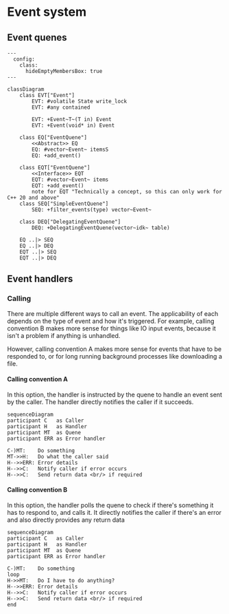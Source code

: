 # Event system

## Event quenes

```mermaid
---
  config:
    class:
      hideEmptyMembersBox: true
---

classDiagram
	class EVT["Event"]
		EVT: #volatile State write_lock
		EVT: #any contained

		EVT: +Event~T~(T in) Event
		EVT: +Event(void* in) Event

	class EQ["EventQuene"] 
		<<Abstract>> EQ
		EQ: #vector~Event~ itemsS
		EQ: +add_event()

	class EQT["EventQuene"] 
		<<Interface>> EQT
		EQT: #vector~Event~ items
		EQT: +add_event()
		note for EQT "Technically a concept, so this can only work for C++ 20 and above"
    class SEQ["SimpleEventQuene"]
		SEQ: +filter_events(type) vector~Event~

	class DEQ["DelegatingEventQuene"]
		DEQ: +DelegatingEventQuene(vector~idk~ table)

	EQ ..|> SEQ
	EQ ..|> DEQ
	EQT ..|> SEQ
	EQT ..|> DEQ
```

## Event handlers

### Calling

There are multiple different ways to call an event. The applicability of each
depends on the type of event and how it's triggered. For example, calling convention
B makes more sense for things like IO input events, because it isn't a problem if 
anything is unhandled. 

However, calling convention A makes more sense for events 
that have to be responded to, or for long running background processes like downloading
a file.

#### Calling convention A

In this option, the handler is instructed by the quene to handle an event sent
by the caller. The handler directly notifies the caller if it succeeds.

```mermaid
sequenceDiagram
participant C   as Caller
participant H   as Handler
participant MT  as Quene
participant ERR as Error handler

C-)MT:    Do something
MT->>H:   Do what the caller said
H-->>ERR: Error details
H-->>C:   Notify caller if error occurs
H-->>C:   Send return data <br/> if required
```

#### Calling convention B

In this option, the handler polls the quene to check if there's something it has
to respond to, and calls it. It directly notifies 
the caller if there's an error and also directly 
provides any return data

```mermaid
sequenceDiagram
participant C   as Caller
participant H   as Handler
participant MT  as Quene
participant ERR as Error handler

C-)MT:    Do something
loop
H->>MT:   Do I have to do anything?
H-->>ERR: Error details
H-->>C:   Notify caller if error occurs
H-->>C:   Send return data <br/> if required
end
```